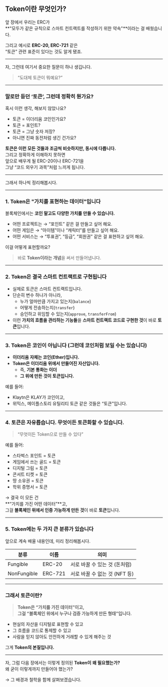 ## Token이란 무엇인가?

앞 장에서 우리는 ERC가  
**"모두가 같은 규칙으로 스마트 컨트랙트를 작성하기 위한 약속"**이라는 걸 배웠습니다.

그리고 예시로 **ERC-20, ERC-721** 같은  
“토큰” 관련 표준이 있다는 것도 알게 됐죠.

---

자, 그런데 여기서 중요한 질문이 하나 생깁니다.

> “도대체 토큰이 뭐예요?”

---

### 말로만 듣던 ‘토큰’, 그런데 정확히 뭔가요?

혹시 이런 생각, 해보지 않았나요?

- 토큰 = 이더리움 코인인가요?
- 토큰 = 포인트?
- 토큰 = 그냥 숫자 저장?
- 아니면 진짜 동전처럼 생긴 건가요?

**토큰은 이런 모든 것들과 조금씩 비슷하지만, 동시에 다릅니다.**  
그리고 정확하게 이해하지 못하면  
앞으로 배우게 될 ERC-20이나 ERC-721을  
그냥 “코드 외우기 과목”처럼 느끼게 됩니다.

---

그래서 하나씩 정리해봅시다.

---

### 1. Token은 "가치를 표현하는 데이터"입니다

블록체인에서는 **코인 말고도 다양한 가치를 만들 수 있습니다.**

- 어떤 프로젝트는 → “포인트” 같은 걸 만들고 싶어 해요.
- 어떤 게임은 → “아이템”이나 “캐릭터”를 만들고 싶어 해요.
- 어떤 서비스는 → “투표권”, “등급”, “회원권” 같은 걸 표현하고 싶어 해요.

이걸 어떻게 표현할까요?

> 바로 **Token이라는 개념**을 써서 만들어냅니다.

---

### 2. Token은 결국 스마트 컨트랙트로 구현됩니다

- 실제로 토큰은 스마트 컨트랙트입니다.
- 단순히 변수 하나가 아니라,
  - 누가 얼마만큼 가지고 있는지(`balance`)
  - 어떻게 전송하는지(`transfer`)
  - 승인하고 위임할 수 있는지(`approve`, `transferFrom`)
- 이런 **가치의 흐름을 관리하는 기능들**을
  **스마트 컨트랙트 코드로 구현한 것**이 바로 **토큰**입니다.

---

### 3. Token은 코인이 아닙니다 (그런데 코인처럼 보일 수는 있습니다)

- **이더리움 자체는 코인(Ether)입니다.**
- **Token은 이더리움 위에서 만들어진 자산입니다.**
  - 즉, **기본 통화는 이더**
  - **그 위에 만든 것이 토큰입니다.**

예를 들어:

- Klaytn은 KLAY가 코인이고,
- 위믹스, 메이플스토리 유틸리티 토큰 같은 것들은 “토큰”입니다.

---

### 4. 토큰은 자유롭습니다. 무엇이든 토큰화할 수 있습니다.

> “무엇이든 Token으로 만들 수 있다”

예를 들어:

- 스타벅스 포인트 = 토큰
- 게임에서 쓰는 골드 = 토큰
- 디지털 그림 = 토큰
- 콘서트 티켓 = 토큰
- 땅 소유권 = 토큰
- 학위 증명서 = 토큰

→ 결국 이 모든 건  
**“가치를 가진 어떤 데이터”**고,  
그걸 **블록체인 위에서 인증 가능하게 만든 것**이 바로 **토큰**입니다.

---

### 5. Token에는 두 가지 큰 분류가 있습니다

앞으로 계속 배울 내용인데, 미리 정리해봅시다.

| 분류        | 이름    | 의미                          |
| ----------- | ------- | ----------------------------- |
| Fungible    | ERC-20  | 서로 바꿀 수 있는 것 (돈처럼) |
| NonFungible | ERC-721 | 서로 바꿀 수 없는 것 (NFT 등) |

---

### 그래서 토큰이란?

> **Token은 “가치를 가진 데이터”이고,  
> 그걸 “블록체인 위에서 누구나 검증 가능하게 만든 형태”입니다.**

- 현실의 자산을 디지털로 표현할 수 있고
- 그 흐름을 코드로 통제할 수 있고
- 사람을 믿지 않아도 안전하게 거래할 수 있게 해주는 것

그게 **Token의 본질입니다.**

---

자, 그럼 다음 장에서는 이렇게 정의된 **Token이 왜 필요했는가?**  
왜 굳이 이렇게까지 만들어야 했는가?

→ 그 배경과 철학을 함께 살펴보겠습니다.
